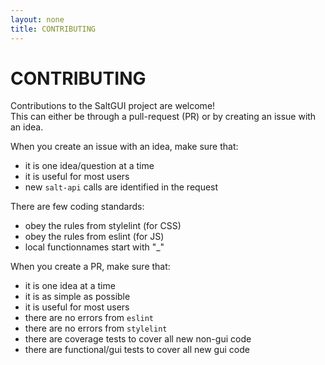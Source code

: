 ```yaml
---
layout: none
title: CONTRIBUTING
---
```

# CONTRIBUTING

Contributions to the SaltGUI project are welcome!<br>
This can either be through a pull-request (PR) or by creating an issue with an idea.

When you create an issue with an idea, make sure that:
* it is one idea/question at a time
* it is useful for most users
* new `salt-api` calls are identified in the request

There are few coding standards:
* obey the rules from stylelint (for CSS)
* obey the rules from eslint (for JS)
* local functionnames start with "_"

When you create a PR, make sure that:
* it is one idea at a time
* it is as simple as possible
* it is useful for most users
* there are no errors from `eslint`
* there are no errors from `stylelint`
* there are coverage tests to cover all new non-gui code
* there are functional/gui tests to cover all new gui code
